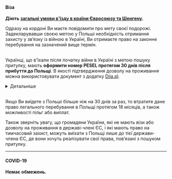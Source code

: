 #### Віза

**Діють [загальні умови в'їзду в країни Євросоюзу та Шенгену](/article/73ed692655a69928f4fbd4601).** 

<section>
Одразу на кордоні Ви маєте повідомити про мету своєї подорожі. Задекларувавши своєю метою у Польші необхідність отримання захисту у зв’язку із війною в Україні, Ви отримаєте право на законне перебування на зазначений вище термін.
</section>

</br>

Українці, що в'їхали після початку війни в Україні з метою пошуку притулку, мають **оформити номер PESEL протягом 30 днів після прибуття до Польщі**. В якості підтвердження дозволу на проживання можна використовувати документ з додатку [Diia.pl](https://www.gov.pl/web/mobywatel-w-aplikacji/ua).

<details>
<summary>Детальніше</summary>

[Diia.pl](https://www.gov.pl/web/mobywatel-w-aplikacji/ua) - електронний документ, який підтверджує легальне перебування на території Польщі громадян України, що втікають від війни. Документ дозволяє їм подорожувати в межах Європейського Союзу, а також перетинати зовнішні кордони ЄС.
</details>

</br>

<section type="danger">

Якщо Ви виїдете з Польші більше ніж на 30 днів за раз, то втратите дане право легального перебування в Польщі протягом 18 місяців, а також можливості пільг або виплат.
</section>

Також зверніть увагу, що громадяни України, які не мають візи або дозволу на проживання в державі-члені ЄС, і які мають право на тимчасовий захист, можуть виїхати з Польщі лише до тієї держави-члена ЄС, де вони хочуть реалізувати свої права, пов’язані з пошуком притулку.


***
#### COVID-19

**Немає обмежень.**